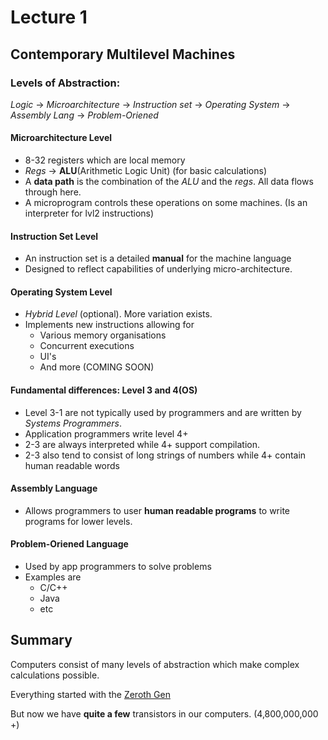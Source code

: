 # Lecture 1
## Contemporary Multilevel Machines
### Levels of Abstraction:
*Logic* -> *Microarchitecture* -> *Instruction set* -> *Operating System* -> *Assembly Lang* -> *Problem-Oriened*

#### Microarchitecture Level
- 8-32 registers which are local memory
- *Regs* -> **ALU**(Arithmetic Logic Unit) (for basic calculations)
- A **data path** is the combination of the *ALU* and the *regs*. All data flows through here. 
- A microprogram controls these operations on some machines. (Is an interpreter for lvl2 instructions)

#### Instruction Set Level
- An instruction set is a detailed **manual** for the machine language
- Designed to reflect capabilities of underlying micro-architecture.

#### Operating System Level
- *Hybrid Level* (optional). More variation exists.
- Implements new instructions allowing for
    - Various memory organisations
    - Concurrent executions
    - UI's
    - And more (COMING SOON)

#### Fundamental differences: Level 3 and 4(OS)
- Level 3-1 are not typically used by programmers and are written by *Systems Programmers*.
- Application programmers write level 4+
- 2-3 are always interpreted while 4+ support compilation.
- 2-3 also tend to consist of long strings of numbers while 4+ contain human readable words

#### Assembly Language
- Allows programmers to user **human readable programs** to write programs for lower levels.

#### Problem-Oriened Language
- Used by app programmers to solve problems
- Examples are
    - C/C++
    - Java
    - etc

## Summary
Computers consist of many levels of abstraction which make complex calculations possible.

Everything started with the [Zeroth Gen](https://www.dw.com/en/19th-century-mechanical-computer-project-set-to-begin/a-6703016)

But now we have **quite a few** transistors in our computers. (4,800,000,000 +)